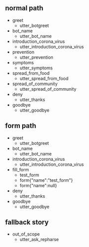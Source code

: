 
## normal path
* greet
  - utter_botgreet
* bot_name
  - utter_bot_name
* introduction_corona_virus
  - utter_introduction_corona_virus
* prevention
  - utter_prevention
* symptoms
  - utter_symptoms
* spread_from_food
  - utter_spread_from_food
* spread_of_community
  - utter_spread_of_community
* deny
  - utter_thanks
* goodbye
  - utter_goodbye

## form  path
* greet
  - utter_botgreet
* bot_name
  - utter_bot_name
* introduction_corona_virus
  - utter_introduction_corona_virus
* fill_form
  - test_form
  - form{"name":"test_form"}
  - form{"name":null}
* deny
  - utter_thanks
* goodbye
  - utter_goodbye

## fallback story
* out_of_scope
  - utter_ask_repharse

